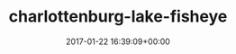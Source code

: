 ---
title:		"charlottenburg-lake-fisheye"
type:		"upload"
description:		"TBC"
date:		"2017-01-22 16:39:09+00:00"
album:		"city"
filename:		"charlottenburg-lake-fisheye.md"
series:		""
cl_public_id:		"city/charlottenburg-lake-fisheye"
cl_version:		1497000243
format:		"tiff"
bytes:		3289748
width:		961
height:		1440
exposure_mode:		"Auto"
program:		"Aperture-priority AE"
aperture:		"9.0"
focal_length:		"16.0 mm"
iso:		"100"
shutter_speed:		"1/160"
metering:		"Multi-segment"
flash:		"Off, Did not fire"
white_balance:		"Custom"
colour_temp:		"4800"
has_crop:		"true"
orientation:		"Horizontal (normal)"
camera_model:		"NIKON D800"
lens_info:		"16mm f/2.8"
artist:		"No artist info"
x_resolution:		"300"
y_resolution:		"300"
---